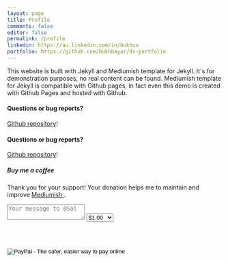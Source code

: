 ```yaml
---
layout: page
title: Profile
comments: false
editor: false
permalink: /profile
linkedin: https://au.linkedin.com/in/bukhuu
portfolio: https://github.com/bukhbayar/ds-portfolio
---
```


<div class="row justify-content-between">
  <div class="col-md-8 pr-5">    
    <p>This website is built with Jekyll and Mediumish template for Jekyll. It's for demonstration purposes, no real content can be found. Mediumish template for Jekyll is compatible with Github pages, in fact even this demo is created with Github Pages and hosted with Github.</p>
    <h4>Questions or bug reports?</h4>
    <a href="https://github.com/wowthemesnet/mediumish-theme-jekyll">Github repository</a>!
    <h4>Questions or bug reports?</h4>
    <a href="https://github.com/wowthemesnet/mediumish-theme-jekyll">Github repository</a>!
</div>

<div class="col-md-4">
  <div class="sticky-top sticky-top-80">
  <h5>Buy me a coffee</h5>

<p>Thank you for your support! Your donation helps me to maintain and improve <a target="_blank" href="https://github.com/wowthemesnet/mediumish-theme-jekyll">Mediumish <i class="fab fa-github"></i></a>.</p>

<form action="https://www.paypal.com/cgi-bin/webscr" method="post">

<!-- Identify your business so that you can collect the payments. -->
<input type="hidden" name="business" value="F8CU3MPC2LA72" />

<!-- Identify the message of the kind contributor. -->
<input type="hidden" name="contributor-message" value="Message to Sal" />
<textarea class="w-100 d-block p-2 mb-4" type="text" name="contributor-message" placeholder="Your message to @Sal"></textarea>

<!-- Specify a Donate button. -->
<input type="hidden" name="cmd" value="_donations" />

<!-- Specify details about the contribution -->
<input type="hidden" name="item_name" value="Donation" />
<input type="hidden" name="item_number" value="Donation" /> 
<select name="amount">
    <option value="1.00">$1.00</option>
    <option value="3.00">$3.00</option>
    <option value="5.00">$5.00</option>
    <option value="10.00">$10.00</option>
    <option value="15.00">$15.00</option>
</select>
<input type="hidden" name="currency_code" value="USD" />

<br /><br />
<!-- Display the payment button. -->
<input type="image" name="submit" border="0" src="https://www.paypal.com/en_US/i/btn/btn_donate_LG.gif" alt="PayPal - The safer, easier way to pay online" />
</form>
</div>
</div>
</div>
